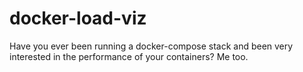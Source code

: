 # docker-load-viz
Have you ever been running a docker-compose stack and been very interested in the performance of your containers? Me too. 
